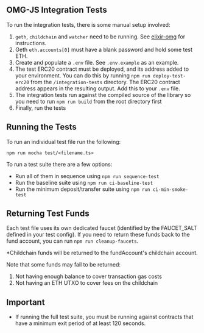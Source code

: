 ## OMG-JS Integration Tests

To run the integration tests, there is some manual setup involved:

1. `geth`, `childchain` and `watcher` need to be running. See [elixir-omg](https://github.com/omisego/elixir-omg) for instructions.
2. Geth `eth.accounts[0]` must have a blank password and hold some test ETH.
3. Create and populate a `.env` file. See `.env.example` as an example.
4. The test ERC20 contract must be deployed, and its address added to your environment. You can do this by running `npm run deploy-test-erc20` from the `/integration-tests` directory. The ERC20 contract address appears in the resulting output. Add this to your `.env` file.
5. The integration tests run against the compiled source of the library so you need to run `npm run build` from the root directory first
6. Finally, run the tests

## Running the Tests

To run an individual test file run the following:
```
npm run mocha test/<filename.ts>
```

To run a test suite there are a few options:
- Run all of them in sequence using `npm run sequence-test`
- Run the baseline suite using `npm run ci-baseline-test`
- Run the minimum deposit/transfer suite using `npm run ci-min-smoke-test`

## Returning Test Funds

Each test file uses its own dedicated faucet (identified by the FAUCET_SALT defined in your test config). If you need to return these funds back to the fund account, you can run `npm run cleanup-faucets`. 

*Childchain funds will be returned to the fundAccount's childchain account.

Note that some funds may fail to be returned:
1. Not having enough balance to cover transaction gas costs
2. Not having an ETH UTXO to cover fees on the childchain

## Important

- If running the full test suite, you must be running against contracts that have a minimum exit period of at least 120 seconds.